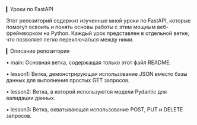 ▎Уроки по FastAPI

Этот репозиторий содержит изученные мной уроки по FastAPI, которые помогут освоить и понять основы работы с этим мощным веб-фреймворком на Python. Каждый урок представлен в отдельной ветке, что позволяет легко переключаться между ними.

▎Описание репозитория

• main: Основная ветка, содержащая только этот файл README.

• lesson1: Ветка, демонстрирующая использование JSON вместо базы данных для выполнения простых GET запросов.

• lesson2: Ветка, в которой используются модели Pydantic для валидации данных.

• lesson3: Ветка, охватывающая использование POST, PUT и DELETE запросов.
